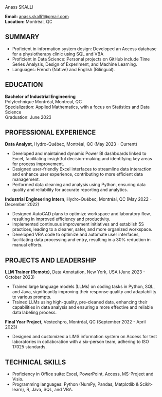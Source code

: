  Anass SKALLI

**Email:** anass.skalli1@gmail.com  
**Location:** Montréal, QC

## SUMMARY
- Proficient in information system design: Developed an Access database for a physiotherapy clinic using SQL and VBA.
- Proficient in Data Science: Personal projects on GitHub include Time Series Analysis, Design of Experiment, and Machine Learning.
- Languages: French (Native) and English (Bilingual).

## EDUCATION
**Bachelor of Industrial Engineering**  
Polytechnique Montréal, Montreal, QC  
Specialization: Applied Mathematics, with a focus on Statistics and Data Science  
Graduation: June 2023

## PROFESSIONAL EXPERIENCE
**Data Analyst**, Hydro-Québec, Montréal, QC (May 2023 - Current)
- Developed and maintained dynamic Power BI dashboards linked to Excel, facilitating insightful decision-making and identifying key areas for process improvement.
- Designed user-friendly Excel interfaces to streamline data interaction and enhance user experience, contributing to more efficient data management.
- Performed data cleaning and analysis using Python, ensuring data quality and reliability for accurate reporting and analytics.

**Industrial Engineering Intern**, Hydro-Québec, Montréal, QC (May 2022 - December 2022)
- Designed AutoCAD plans to optimize workspace and laboratory flow, resulting in improved efficiency and productivity.
- Implemented continuous improvement initiatives and establish 5S practices, leading to a cleaner, safer, and more organized workspace.
- Developed VBA code to optimize and automate user interfaces, facilitating data processing and entry, resulting in a 30% reduction in manual efforts.

## PROJECTS AND LEADERSHIP
**LLM Trainer (Remote)**, Data Annotation, New York, USA (June 2023 - October 2023)
- Trained large language models (LLMs) on coding tasks in Python, SQL, and Java, significantly improving their response quality and adaptability to various prompts.
- Trained LLMs using high-quality, pre-cleaned data, enhancing their capabilities in data analysis and ensuring a more effective and reliable data labeling process.

**Final Year Project**, Vestechpro, Montréal, QC (September 2022 - April 2023)
- Designed and customized a LIMS information system on Access for test laboratories in collaboration with a six-person team, adhering to ISO 17025 standards.

## TECHNICAL SKILLS
- Proficiency in Office suite: Excel, PowerPoint, Access, MS-Project and Visio.
- Programming languages: Python (NumPy, Pandas, Matplotlib & Scikit-learn), R, Java, SQL, and VBA.

